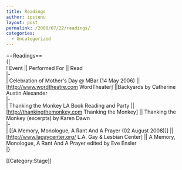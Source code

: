 ```yaml
---
title: Readings
author: ipstenu
layout: post
permalink: /2008/07/22/readings/
categories:
  - Uncategorized
---
```

==Readings==  
{|  
! Event || Performed For || Read  
|-  
| Celebration of Mother's Day @ MBar (14 May 2006) || [http://www.wordtheatre.com WordTheater] ||Backyards by Catherine Austin Alexander  
|-  
| Thanking the Monkey LA Book Reading and Party || [http://thankingthemonkey.com Thanking the Monkey] || Thanking the Monkey (excerpts) by Karen Dawn  
|-  
| [[A Memory, Monologue, A Rant And A Prayer (02 August 2008)]] || [http://www.lagaycenter.org/ L.A. Gay & Lesbian Center] || A Memory, Monologue, A Rant And A Prayer edited by Eve Ensler  
|}

[[Category:Stage]]